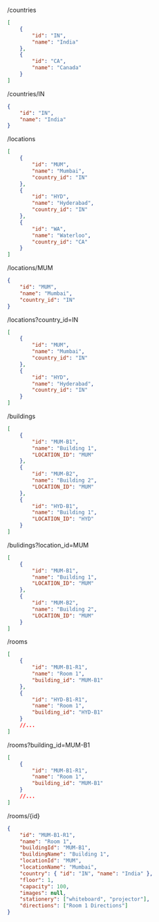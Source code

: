 /countries

```json
[
	{
		"id": "IN",
		"name": "India"
	},
	{
		"id": "CA",
		"name": "Canada"
	}
]
```

/countries/IN

```json
{
	"id": "IN",
	"name": "India"
}
```

/locations

```json
[
	{
		"id": "MUM",
		"name": "Mumbai",
		"country_id": "IN"
	},
	{
		"id": "HYD",
		"name": "Hyderabad",
		"country_id": "IN"
	},
	{
		"id": "WA",
		"name": "Waterloo",
		"country_id": "CA"
	}
]
```

/locations/MUM

```json
{
	"id": "MUM",
	"name": "Mumbai",
	"country_id": "IN"
}
```

/locations?country_id=IN

```json
[
	{
		"id": "MUM",
		"name": "Mumbai",
		"country_id": "IN"
	},
	{
		"id": "HYD",
		"name": "Hyderabad",
		"country_id": "IN"
	}
]
```

/buildings

```json
[
	{
		"id": "MUM-B1",
		"name": "Building 1",
		"LOCATION_ID": "MUM"
	},
	{
		"id": "MUM-B2",
		"name": "Building 2",
		"LOCATION_ID": "MUM"
	},
	{
		"id": "HYD-B1",
		"name": "Building 1",
		"LOCATION_ID": "HYD"
	}
]
```

/bulidings?location_id=MUM

```json
[
	{
		"id": "MUM-B1",
		"name": "Building 1",
		"LOCATION_ID": "MUM"
	},
	{
		"id": "MUM-B2",
		"name": "Building 2",
		"LOCATION_ID": "MUM"
	}
]
```

/rooms

```json
[
	{
		"id": "MUM-B1-R1",
		"name": "Room 1",
		"building_id": "MUM-B1"
	},
	{
		"id": "HYD-B1-R1",
		"name": "Room 1",
		"building_id": "HYD-B1"
	}
	//...
]
```

/rooms?building_id=MUM-B1

```json
[
	{
		"id": "MUM-B1-R1",
		"name": "Room 1",
		"building_id": "MUM-B1"
	}
	//...
]
```

/rooms/{id}

```json
{
	"id": "MUM-B1-R1",
	"name": "Room 1",
	"buildingId": "MUM-B1",
	"buildingName": "Building 1",
	"locationId": "MUM",
	"locationName": "Mumbai",
	"country": { "id": "IN", "name": "India" },
	"floor": 1,
	"capacity": 100,
	"images": null,
	"stationery": ["whiteboard", "projector"],
	"directions": ["Room 1 Directions"]
}
```
